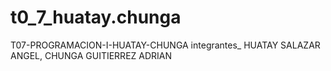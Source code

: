 # t0_7_huatay.chunga
T07-PROGRAMACION-I-HUATAY-CHUNGA
integrantes_ HUATAY SALAZAR ANGEL, CHUNGA GUITIERREZ ADRIAN
